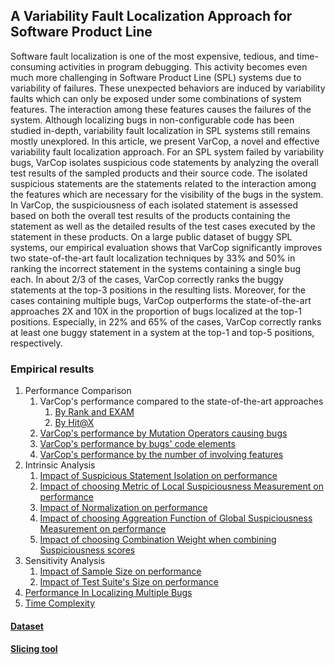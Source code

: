 ## A Variability Fault Localization Approach for Software Product Line

Software fault localization is one of the most expensive, tedious, and time-consuming activities in program debugging. This activity becomes even much more challenging in Software Product Line (SPL) systems due to variability of failures. These unexpected behaviors are induced by variability faults which can only be exposed under some combinations of system features. The interaction among these features causes the failures of the system.  Although localizing bugs in non-configurable code has been studied in-depth, variability fault localization in SPL systems still remains mostly unexplored. In this article, we present VarCop, a novel and effective variability fault localization approach. For an SPL system failed by variability bugs, VarCop isolates suspicious code statements by analyzing the overall test results of the sampled products and their source code. The isolated suspicious statements are the statements related to the interaction among the features which are necessary for the visibility of the bugs in the system. In VarCop, the suspiciousness of each isolated statement is assessed based on both the overall test results of the products containing the statement as well as the detailed results of the test cases executed by the statement in these products. On a large public dataset of buggy SPL systems, our empirical evaluation shows that VarCop significantly improves two state-of-the-art fault localization techniques by 33% and 50% in ranking the incorrect statement in the systems containing a single bug each. In about 2/3 of the cases, VarCop correctly ranks the buggy statements at the top-3 positions in the resulting lists. Moreover, for the cases containing multiple bugs, VarCop outperforms the state-of-the-art approaches 2X and 10X in the proportion of bugs localized at the top-1 positions. Especially, in 22% and 65% of the cases, VarCop correctly ranks at least one buggy statement in a system at the top-1 and top-5 positions, respectively. 

### Empirical results
1. Performance Comparison
    1. VarCop's performance compared to the state-of-the-art approaches 
        1. [By Rank and EXAM](https://github.com/ttrangnguyen/VARCOP/blob/gh-pages/experiment_results/Analysis/SINGLE_BUG/PERFORMANCE%20COMPARISON/performance_comparsion.xlsx)
        2. [By Hit@X](https://github.com/ttrangnguyen/VARCOP/blob/gh-pages/experiment_results/Analysis/SINGLE_BUG/PERFORMANCE%20COMPARISON/Hit%40X.xlsx)
    1. [VarCop's performance by Mutation Operators causing bugs](https://github.com/ttrangnguyen/VARCOP/blob/gh-pages/experiment_results/Analysis/SINGLE_BUG/PERFORMANCE%20COMPARISON/performance_mutation_operators.xlsx)
    1. [VarCop's performance by bugs' code elements](https://github.com/ttrangnguyen/VARCOP/blob/gh-pages/experiment_results/Analysis/SINGLE_BUG/PERFORMANCE%20COMPARISON/performance_code_elements.xlsx)
    1. [VarCop's performance by the number of involving features](https://github.com/ttrangnguyen/VARCOP/blob/gh-pages/experiment_results/Analysis/SINGLE_BUG/PERFORMANCE%20COMPARISON/performance_num_of_involving_features.xlsx)
1. Intrinsic Analysis
    1. [Impact of Suspicious Statement Isolation on performance](https://github.com/ttrangnguyen/VARCOP/blob/gh-pages/experiment_results/Analysis/SINGLE_BUG/INTRINSIC%20ANALYSIS/Suspicious_statements_isolation_impact.xlsx)
    1. [Impact of choosing Metric of Local Suspiciousness Measurement on performance](https://github.com/ttrangnguyen/VARCOP/blob/gh-pages/experiment_results/Analysis/SINGLE_BUG/PERFORMANCE%20COMPARISON/performance_comparsion.xlsx)
    1. [Impact of Normalization on performance](https://github.com/ttrangnguyen/VARCOP/blob/gh-pages/experiment_results/Analysis/SINGLE_BUG/INTRINSIC%20ANALYSIS/Normalization%20Impact.xlsx)
    1. [Impact of choosing Aggreation Function of Global Suspiciousness Measurement on performance](https://github.com/ttrangnguyen/VARCOP/blob/gh-pages/experiment_results/Analysis/SINGLE_BUG/INTRINSIC%20ANALYSIS/Aggreation_function_impact.xlsx)
    2. [Impact of choosing Combination Weight when combining Suspiciousness scores](https://github.com/ttrangnguyen/VARCOP/blob/gh-pages/experiment_results/Analysis/SINGLE_BUG/INTRINSIC%20ANALYSIS/Combination_weight_impact.xlsx)
1. Sensitivity Analysis
    1. [Impact of Sample Size on performance](https://github.com/ttrangnguyen/VARCOP/blob/gh-pages/experiment_results/Analysis/SINGLE_BUG/SENSITIVITY%20ANALYSIS/sample_size_impact.xlsx)
    1. [Impact of Test Suite's Size on performance](https://github.com/ttrangnguyen/VARCOP/blob/gh-pages/experiment_results/Analysis/SINGLE_BUG/SENSITIVITY%20ANALYSIS/test_suite_size_impact.xlsx)
1. [Performance In Localizing Multiple Bugs](https://github.com/ttrangnguyen/VARCOP/tree/gh-pages/experiment_results/Analysis/MULTIPLE_BUG)
1. [Time Complexity](https://github.com/ttrangnguyen/VARCOP/tree/gh-pages/experiment_results/Analysis/RUNTIME)

#### [Dataset](https://tuanngokien.github.io/splc2021/)
#### [Slicing tool](https://github.com/ttrangnguyen/Static_Slicing)

